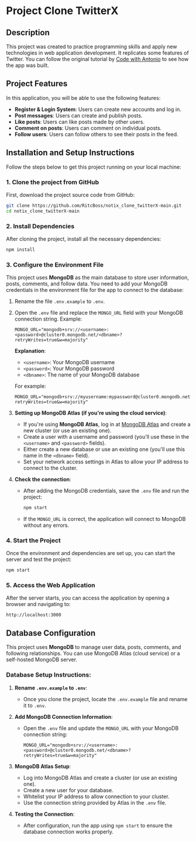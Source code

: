
# Project Clone TwitterX

## Description
This project was created to practice programming skills and apply new technologies in web application development. It replicates some features of Twitter. You can follow the original tutorial by [Code with Antonio](https://www.youtube.com/@codewithantonio) to see how the app was built.

## Project Features
In this application, you will be able to use the following features:
- **Register & Login System**: Users can create new accounts and log in.
- **Post messages**: Users can create and publish posts.
- **Like posts**: Users can like posts made by other users.
- **Comment on posts**: Users can comment on individual posts.
- **Follow users**: Users can follow others to see their posts in the feed.

## Installation and Setup Instructions

Follow the steps below to get this project running on your local machine:

### 1. Clone the project from GitHub
First, download the project source code from GitHub:
```bash
git clone https://github.com/RitcBoss/notix_clone_twitterX-main.git
cd notix_clone_twitterX-main
```

### 2. Install Dependencies
After cloning the project, install all the necessary dependencies:
```bash
npm install
```

### 3. Configure the Environment File
This project uses **MongoDB** as the main database to store user information, posts, comments, and follow data. You need to add your MongoDB credentials in the environment file for the app to connect to the database:
1. Rename the file `.env.example` to `.env`.
2. Open the `.env` file and replace the `MONGO_URL` field with your MongoDB connection string. Example:
   ```
   MONGO_URL="mongodb+srv://<username>:<password>@cluster0.mongodb.net/<dbname>?retryWrites=true&w=majority"
   ```

   **Explanation**:
   - `<username>`: Your MongoDB username
   - `<password>`: Your MongoDB password
   - `<dbname>`: The name of your MongoDB database

   For example:
   ```
   MONGO_URL="mongodb+srv://myusername:mypassword@cluster0.mongodb.net/mydatabase?retryWrites=true&w=majority"
   ```

3. **Setting up MongoDB Atlas (if you're using the cloud service)**:
   - If you're using **MongoDB Atlas**, log in at [MongoDB Atlas](https://www.mongodb.com/cloud/atlas) and create a new cluster (or use an existing one).
   - Create a user with a username and password (you'll use these in the `<username>` and `<password>` fields).
   - Either create a new database or use an existing one (you'll use this name in the `<dbname>` field).
   - Set your network access settings in Atlas to allow your IP address to connect to the cluster.

4. **Check the connection**:
   - After adding the MongoDB credentials, save the `.env` file and run the project:
     ```bash
     npm start
     ```
   - If the `MONGO_URL` is correct, the application will connect to MongoDB without any errors.

### 4. Start the Project
Once the environment and dependencies are set up, you can start the server and test the project:
```bash
npm start
```

### 5. Access the Web Application
After the server starts, you can access the application by opening a browser and navigating to:
```
http://localhost:3000
```

## Database Configuration

This project uses **MongoDB** to manage user data, posts, comments, and following relationships. You can use MongoDB Atlas (cloud service) or a self-hosted MongoDB server.

### Database Setup Instructions:

1. **Rename `.env.example` to `.env`**:
   - Once you clone the project, locate the `.env.example` file and rename it to `.env`.

2. **Add MongoDB Connection Information**:
   - Open the `.env` file and update the `MONGO_URL` with your MongoDB connection string:
     ```
     MONGO_URL="mongodb+srv://<username>:<password>@cluster0.mongodb.net/<dbname>?retryWrites=true&w=majority"
     ```

3. **MongoDB Atlas Setup**:
   - Log into MongoDB Atlas and create a cluster (or use an existing one).
   - Create a new user for your database.
   - Whitelist your IP address to allow connection to your cluster.
   - Use the connection string provided by Atlas in the `.env` file.

4. **Testing the Connection**:
   - After configuration, run the app using `npm start` to ensure the database connection works properly.
